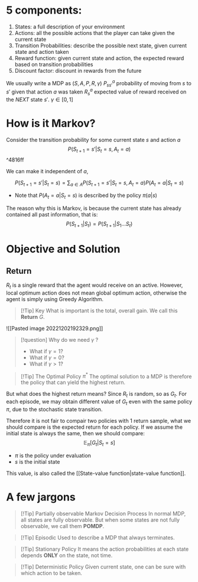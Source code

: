 # 5 components:
1. States: a full description of your environment
2. Actions: all the possible actions that the player can take given the current state
3. Transition Probabilities: describe the possible next state, given current state and action taken
4. Reward function: given current state and action, the expected reward based on transition probabilities
5. Discount factor: discount in rewards from the future

We usually write a MDP as $(S,A,P,R,\gamma)$
$P_{ss'}^a$  probability of moving from $s$ to $s'$ given that action $a$ was taken
$R_{s}^a$   expected value of reward received on the *NEXT* state $s'$.
$\gamma \in [0,1]$ 

# How is it Markov?

Consider the transition probability for some current state $s$ and action $a$
$$P(S_{t+1} = s' | S_{t} = s , A_{t}=a)$$ ^4816ff

We can make it independent of $a$,

$$P(S_{t+1}=s'|S_{t}=s) = \sum_{a\in A} P(S_{t+1} = s' | S_{t} = s , A_{t}=a)P(A_{t}=a | S_{t}=s)$$
- Note that $P(A_t=a | S_t=s)$ is described by the policy $\pi(a|s)$

The reason why this is Markov, is because the current state has already contained all past information, that is:
$$P(S_{t+1} | S_t) = P(S_{t+1}|S_1 ... S_t)$$

# Objective and Solution

## Return

$R_t$ is a single reward that the agent would receive on an active. However, local optimum action does not mean global optimum action, otherwise the agent is simply using Greedy Algorithm.

>[!Tip] Key
>What is important is the total, overall gain. We call this **Return** $G$.

![[Pasted image 20221202192329.png]]

>[!question] Why do we need $\gamma$ ?
>- What if $\gamma = 1$? 
>- What if $\gamma = 0$?
>- What if $\gamma > 1$?


>[!Tip] The Optimal Policy $\pi^*$
The optimal solution to a MDP is therefore the policy that can yield the highest return. 

But what does the highest return means? Since $R_t$ is random, so as $G_t$. For each episode, we may obtain different value of $G_t$ even with the same policy $\pi$, due to the stochastic state transition.

Therefore it is not fair to compair two policies with 1 return sample, what we should compare is the expected return for each policy. If we assume the initial state is always the same, then we should compare:
$$\mathbb{E}_{\pi} [G_t | S_t = s]$$
- $\pi$ is the policy under evaluation
- $s$ is the initial state

This value, is also called the [[State-value function|state-value function]].

# A few jargons

>[!Tip] Partially observable Markov Decision Process
>In normal MDP, all states are fully observable. But when some states are not fully observable, we call them **POMDP**.

>[!Tip] Episodic
> Used to describe a MDP that always terminates.

>[!Tip] Stationary Policy
>It means the action probabilities at each state depends **ONLY** on the state, not time.

>[!Tip] Deterministic Policy
>Given current state, one can be sure with which action to be taken.
>

